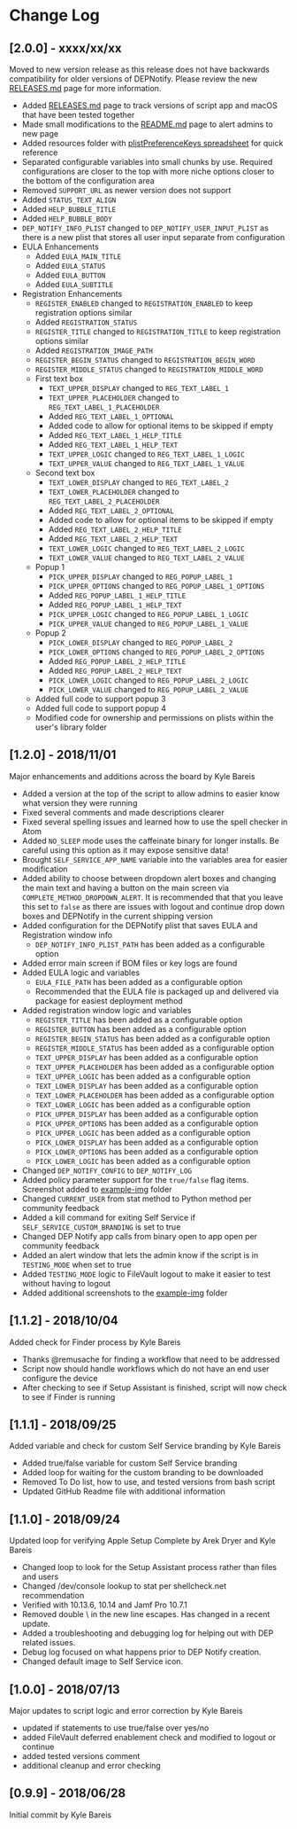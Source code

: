 # Change Log

## [2.0.0] - xxxx/xx/xx

Moved to new version release as this release does not have backwards compatibility for older versions of DEPNotify. Please review the new [RELEASES.md](RELEASES.md) page for more information.

* Added [RELEASES.md](RELEASES.md) page to track versions of script app and macOS that have been tested together
* Made small modifications to the [README.md](README.md) page to alert admins to new page
* Added resources folder with [plistPreferenceKeys spreadsheet](resources/plistPreferenceKeys.xlsx) for quick reference
* Separated configurable variables into small chunks by use. Required configurations are closer to the top with more niche options closer to the bottom of the configuration area
* Removed `SUPPORT_URL` as newer version does not support
* Added `STATUS_TEXT_ALIGN`
* Added `HELP_BUBBLE_TITLE`
* Added `HELP_BUBBLE_BODY`
* `DEP_NOTIFY_INFO_PLIST` changed to `DEP_NOTIFY_USER_INPUT_PLIST` as there is a new plist that stores all user input separate from configuration
* EULA Enhancements
  * Added `EULA_MAIN_TITLE`
  * Added `EULA_STATUS`
  * Added `EULA_BUTTON`
  * Added `EULA_SUBTITLE`
* Registration Enhancements
  * `REGISTER_ENABLED` changed to `REGISTRATION_ENABLED` to keep registration options similar
  * Added `REGISTRATION_STATUS`
  * `REGISTER_TITLE` changed to `REGISTRATION_TITLE` to keep registration options similar
  * Added `REGISTRATION_IMAGE_PATH`
  * `REGISTER_BEGIN_STATUS` changed to `REGISTRATION_BEGIN_WORD`
  * `REGISTER_MIDDLE_STATUS` changed to `REGISTRATION_MIDDLE_WORD`
  * First text box
    * `TEXT_UPPER_DISPLAY` changed to `REG_TEXT_LABEL_1`
    * `TEXT_UPPER_PLACEHOLDER` changed to `REG_TEXT_LABEL_1_PLACEHOLDER`
    * Added `REG_TEXT_LABEL_1_OPTIONAL`
    * Added code to allow for optional items to be skipped if empty
    * Added `REG_TEXT_LABEL_1_HELP_TITLE`
    * Added `REG_TEXT_LABEL_1_HELP_TEXT`
    * `TEXT_UPPER_LOGIC` changed to `REG_TEXT_LABEL_1_LOGIC`
    * `TEXT_UPPER_VALUE` changed to `REG_TEXT_LABEL_1_VALUE`
  * Second text box
    * `TEXT_LOWER_DISPLAY` changed to `REG_TEXT_LABEL_2`
    * `TEXT_LOWER_PLACEHOLDER` changed to `REG_TEXT_LABEL_2_PLACEHOLDER`
    * Added `REG_TEXT_LABEL_2_OPTIONAL`
    * Added code to allow for optional items to be skipped if empty
    * Added `REG_TEXT_LABEL_2_HELP_TITLE`
    * Added `REG_TEXT_LABEL_2_HELP_TEXT`
    * `TEXT_LOWER_LOGIC` changed to `REG_TEXT_LABEL_2_LOGIC`
    * `TEXT_LOWER_VALUE` changed to `REG_TEXT_LABEL_2_VALUE`
  * Popup 1
    * `PICK_UPPER_DISPLAY` changed to `REG_POPUP_LABEL_1`
    * `PICK_UPPER_OPTIONS` changed to `REG_POPUP_LABEL_1_OPTIONS`
    * Added `REG_POPUP_LABEL_1_HELP_TITLE`
    * Added `REG_POPUP_LABEL_1_HELP_TEXT`
    * `PICK_UPPER_LOGIC` changed to `REG_POPUP_LABEL_1_LOGIC`
    * `PICK_UPPER_VALUE` changed to `REG_POPUP_LABEL_1_VALUE`
  * Popup 2
    * `PICK_LOWER_DISPLAY` changed to `REG_POPUP_LABEL_2`
    * `PICK_LOWER_OPTIONS` changed to `REG_POPUP_LABEL_2_OPTIONS`
    * Added `REG_POPUP_LABEL_2_HELP_TITLE`
    * Added `REG_POPUP_LABEL_2_HELP_TEXT`
    * `PICK_LOWER_LOGIC` changed to `REG_POPUP_LABEL_2_LOGIC`
    * `PICK_LOWER_VALUE` changed to `REG_POPUP_LABEL_2_VALUE`
  * Added full code to support popup 3
  * Added full code to support popup 4
  * Modified code for ownership and permissions on plists within the user's library folder

## [1.2.0] - 2018/11/01

Major enhancements and additions across the board by Kyle Bareis

* Added a version at the top of the script to allow admins to easier know what version they were running
* Fixed several comments and made descriptions clearer
* Fixed several spelling issues and learned how to use the spell checker in Atom
* Added `NO_SLEEP` mode uses the caffeinate binary for longer installs. Be careful using this option as it may expose sensitive data!
* Brought `SELF_SERVICE_APP_NAME` variable into the variables area for easier modification
* Added ability to choose between dropdown alert boxes and changing the main text and having a button on the main screen via `COMPLETE_METHOD_DROPDOWN_ALERT`. It is recommended that that you leave this set to `false` as there are issues with logout and continue drop down boxes and DEPNotify in the current shipping version
* Added configuration for the DEPNotify plist that saves EULA and Registration window info
  * `DEP_NOTIFY_INFO_PLIST_PATH` has been added as a configurable option
* Added error main screen if BOM files or key logs are found
* Added EULA logic and variables
  * `EULA_FILE_PATH` has been added as a configurable option
  * Recommended that the EULA file is packaged up and delivered via package for easiest deployment method
* Added registration window logic and variables
  * `REGISTER_TITLE` has been added as a configurable option
  * `REGISTER_BUTTON` has been added as a configurable option
  * `REGISTER_BEGIN_STATUS` has been added as a configurable option
  * `REGISTER_MIDDLE_STATUS` has been added as a configurable option
  * `TEXT_UPPER_DISPLAY` has been added as a configurable option
  * `TEXT_UPPER_PLACEHOLDER` has been added as a configurable option
  * `TEXT_UPPER_LOGIC` has been added as a configurable option
  * `TEXT_LOWER_DISPLAY` has been added as a configurable option
  * `TEXT_LOWER_PLACEHOLDER` has been added as a configurable option
  * `TEXT_LOWER_LOGIC` has been added as a configurable option
  * `PICK_UPPER_DISPLAY` has been added as a configurable option
  * `PICK_UPPER_OPTIONS` has been added as a configurable option
  * `PICK_UPPER_LOGIC` has been added as a configurable option
  * `PICK_LOWER_DISPLAY` has been added as a configurable option
  * `PICK_LOWER_OPTIONS` has been added as a configurable option
  * `PICK_LOWER_LOGIC` has been added as a configurable option
* Changed `DEP_NOTIFY_CONFIG` to `DEP_NOTIFY_LOG`
* Added policy parameter support for the `true/false` flag items. Screenshot added to [example-img](example-img) folder
* Changed `CURRENT_USER` from stat method to Python method per community feedback
* Added a kill command for exiting Self Service if `SELF_SERVICE_CUSTOM_BRANDING` is set to true
* Changed DEP Notify app calls from binary open to app open per community feedback
* Added an alert window that lets the admin know if the script is in `TESTING_MODE` when set to true
* Added `TESTING_MODE` logic to FileVault logout to make it easier to test without having to logout
* Added additional screenshots to the [example-img](example-img) folder

## [1.1.2] - 2018/10/04

Added check for Finder process by Kyle Bareis

* Thanks @remusache for finding a workflow that need to be addressed
* Script now should handle workflows which do not have an end user configure the device
* After checking to see if Setup Assistant is finished, script will now check to see if Finder is running

## [1.1.1] - 2018/09/25

Added variable and check for custom Self Service branding by Kyle Bareis

* Added true/false variable for custom Self Service branding
* Added loop for waiting for the custom branding to be downloaded
* Removed To Do list, how to use, and tested versions from bash script
* Updated GitHub Readme file with additional information

## [1.1.0] - 2018/09/24

Updated loop for verifying Apple Setup Complete by Arek Dryer and Kyle Bareis

* Changed loop to look for the Setup Assistant process rather than files and users
* Changed /dev/console lookup to stat per shellcheck.net recommendation
* Verified with 10.13.6, 10.14 and Jamf Pro 10.7.1
* Removed double \\ in the new line escapes. Has changed in a recent update.
* Added a troubleshooting and debugging log for helping out with DEP related issues.
* Debug log focused on what happens prior to DEP Notify creation.
* Changed default image to Self Service icon.

## [1.0.0] - 2018/07/13

Major updates to script logic and error correction by Kyle Bareis

* updated if statements to use true/false over yes/no
* added FileVault deferred enablement check and modified to logout or continue
* added tested versions comment
* additional cleanup and error checking

## [0.9.9] - 2018/06/28

Initial commit by Kyle Bareis
